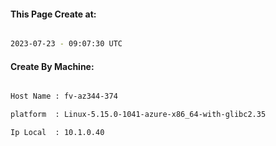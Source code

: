 
   
#### This Page Create at:

```bash

2023-07-23 - 09:07:30 UTC

```

#### Create By Machine:

```bash

Host Name : fv-az344-374

platform  : Linux-5.15.0-1041-azure-x86_64-with-glibc2.35

Ip Local  : 10.1.0.40

```

